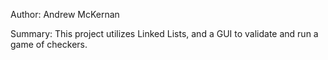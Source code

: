 Author: Andrew McKernan

Summary: This project utilizes Linked Lists, and a GUI to validate and run a game of checkers.

